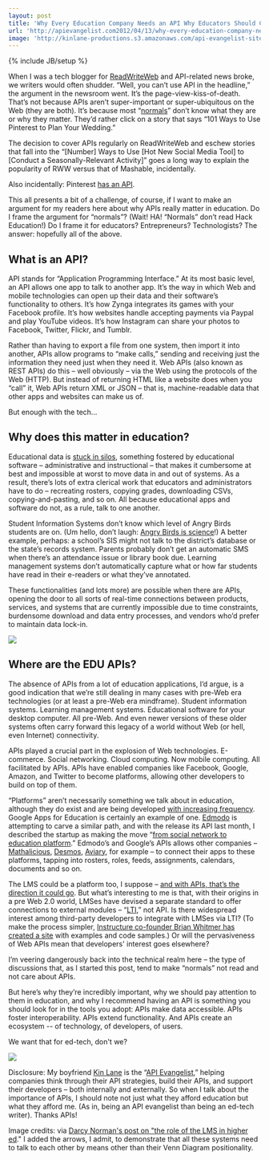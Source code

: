 ```yaml
---
layout: post
title: 'Why Every Education Company Needs an API Why Educators Should Care When One Doesnt'
url: 'http://apievangelist.com2012/04/13/why-every-education-company-needs-an-api/'
image: 'http://kinlane-productions.s3.amazonaws.com/api-evangelist-site/blog/darcy_modified.jpg'
---
```

{% include JB/setup %}
<p>
     When I was a tech blogger for <a href="http://readwriteweb.com">ReadWriteWeb</a> and API-related news broke, we writers would often shudder. “Well, you can’t use API in the headline,” the argument in the newsroom went. It’s the page-view-kiss-of-death. That’s not because APIs aren’t super-important or super-ubiquitous on the Web (they are both). It’s because most “<a href="http://cdixon.org/2010/01/22/techies-and-normals/">normals</a>” don’t know what they are or why they matter. They’d rather click on a story that says “101 Ways to Use Pinterest to Plan Your Wedding.”
</p>
<p>
     The decision to cover APIs regularly on ReadWriteWeb and eschew stories that fall into the “[Number] Ways to Use [Hot New Social Media Tool] to [Conduct a Seasonally-Relevant Activity]” goes a long way to explain the popularity of RWW versus that of Mashable, incidentally.
</p>
<p>
     Also incidentally: Pinterest <a href="http://tijn.bo.lt/pinterest-api">has an API</a>.
</p>
<p>
     This all presents a bit of a challenge, of course, if I want to make an argument for my readers here about why APIs really matter in education. Do I frame the argument for “normals”? (Wait! HA! “Normals” don’t read Hack Education!) Do I frame it for educators? Entrepreneurs? Technologists? The answer: hopefully all of the above.
</p>
<h2 >
     What is an API?
</h2>
<p>
     API stands for “Application Programming Interface.” At its most basic level, an API allows one app to talk to another app. It’s the way in which Web and mobile technologies can open up their data and their software’s functionality to others. It’s how Zynga integrates its games with your Facebook profile. It’s how websites handle accepting payments via Paypal and play YouTube videos. It’s how Instagram can share your photos to Facebook, Twitter, Flickr, and Tumblr.
</p>
<p>
     Rather than having to export a file from one system, then import it into another, APIs allow programs to “make calls,” sending and receiving just the information they need just when they need it. Web APIs (also known as REST APIs) do this – well obviously – via the Web using the protocols of the Web (HTTP). But instead of returning HTML like a website does when you “call” it, Web APIs return XML or JSON – that is, machine-readable data that other apps and websites can make us of.
</p>
<p>
     But enough with the tech…
</p>
<h2 >
     Why does this matter in education?
</h2>
<p>
     Educational data is <a href="/2012/04/11/download-all-your-education-data-with-the-click-of-one-button/">stuck in silos</a>, something fostered by educational software – administrative and instructional – that makes it cumbersome at best and impossible at worst to move data in and out of systems. As a result, there’s lots of extra clerical work that educators and administrators have to do – recreating rosters, copying grades, downloading CSVs, copying-and-pasting, and so on. All because educational apps and software do not, as a rule, talk to one another.
</p>
<p>
     Student Information Systems don’t know which level of Angry Birds students are on. (Um hello, don’t laugh: <a href="http://www.wired.com/wiredscience/2012/04/another-gravitational-experiment-in-angry-birds-space/">Angry Birds is science</a>!) A better example, perhaps: a school’s SIS might not talk to the district’s database or the state’s records system. Parents probably don’t get an automatic SMS when there’s an attendance issue or library book due. Learning management systems don’t automatically capture what or how far students have read in their e-readers or what they’ve annotated.
</p>
<p>
     These functionalities (and lots more) are possible when there are APIs, opening the door to all sorts of real-time connections between products, services, and systems that are currently impossible due to time constraints, burdensome download and data entry processes, and vendors who’d prefer to maintain data lock-in.
</p>
<p>
     <img src="https://s3.amazonaws.com/hackedu/darcy_modified.jpg"  />
</p>
<h2 >
     Where are the EDU APIs?
</h2>
<p>
     The absence of APIs from a lot of education applications, I’d argue, is a good indication that we’re still dealing in many cases with pre-Web era technologies (or at least a pre-Web era mindframe). Student information systems. Learning management systems. Educational software for your desktop computer. All pre-Web. And even newer versions of these older systems often carry forward this legacy of a world without Web (or hell, even Internet) connectivity.
</p>
<p>
     APIs played a crucial part in the explosion of Web technologies. E-commerce. Social networking. Cloud computing. Now mobile computing. All facilitated by APIs. APIs have enabled companies like Facebook, Google, Amazon, and Twitter to become platforms, allowing other developers to build on top of them.
</p>
<p>
     “Platforms” aren’t necessarily something we talk about in education, although they do exist and are being developed <a href="http://www.elearnspace.org/blog/2011/10/13/the-race-to-platform-education/">with increasing frequency</a>. Google Apps for Education is certainly an example of one. <a href="http://edmodo.com">Edmodo</a> is attempting to carve a similar path, and with the release its API last month, I described the startup as making the move “<a href="/2012/03/06/edmodo-makes-the-move-from-social-network-to-education-platform/">from social network to education platform</a>.” Edmodo’s and Google’s APIs allows other companies – <a href="http://mathalicious.com">Mathalicious</a>, <a href="http://desmos.com">Desmos</a>, <a href="http://aviary.com">Aviary</a>, for example – to connect their apps to these platforms, tapping into rosters, roles, feeds, assignments, calendars, documents and so on.
</p>
<p>
     The LMS could be a platform too, I suppose – <a href="https://canvas.instructure.com/doc/api/">and with APIs, that’s the direction it could go</a>. But what’s interesting to me is that, with their origins in a pre Web 2.0 world, LMSes have devised a separate standard to offer connections to external modules – “<a href="http://www.imsglobal.org/lti/">LTI</a>,” not API. Is there widespread interest among third-party developers to integrate with LMSes via LTI? (To make the process simpler, <a href="https://lti-examples.heroku.com/index.html">Instructure co-founder Brian Whitmer has created a site</a> with examples and code samples.) Or will the pervasiveness of Web APIs mean that developers' interest goes elsewhere?
</p>
<p>
     I’m veering dangerously back into the technical realm here – the type of discussions that, as I started this post, tend to make “normals” not read and not care about APIs.
</p>
<p>
     But here’s why they’re incredibly important, why we should pay attention to them in education, and why I recommend having an API is something you should look for in the tools you adopt: APIs make data accessible. APIs foster interoperability. APIs extend functionality. And APIs create an ecosystem -- of technology, of developers, of users.  
</p>
<p>
     We want that for ed-tech, don't we?
</p>
<p>
     <img src="https://s3.amazonaws.com/hackedu/API_evangelist.jpg"  />
</p>
<p>
     Disclosure: My boyfriend <a href="http://kinlane.com">Kin Lane</a> is the “<a href="http://apievangelist.com">API Evangelist</a>,” helping companies think through their API strategies, build their APIs, and support their developers – both internally and externally. So when I talk about the importance of APIs, I should note not just what they afford education but what they afford me. (As in, being an API evangelist than being an ed-tech writer). Thanks APIs!
</p>
<p>
     Image credits: via <a href="http://www.darcynorman.net/2012/04/02/on-the-role-of-the-lms-in-higher-education/">Darcy Norman's post on "the role of the LMS in higher ed</a>." I added the arrows, I admit, to demonstrate that all these systems need to talk to each other by means other than their Venn Diagram positionality.
</p>
